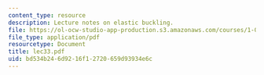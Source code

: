 ```yaml
---
content_type: resource
description: Lecture notes on elastic buckling.
file: https://ol-ocw-studio-app-production.s3.amazonaws.com/courses/1-050-engineering-mechanics-i-fall-2007/bd534b246d9216f12720659d93934e6c_lec33.pdf
file_type: application/pdf
resourcetype: Document
title: lec33.pdf
uid: bd534b24-6d92-16f1-2720-659d93934e6c
---
```

